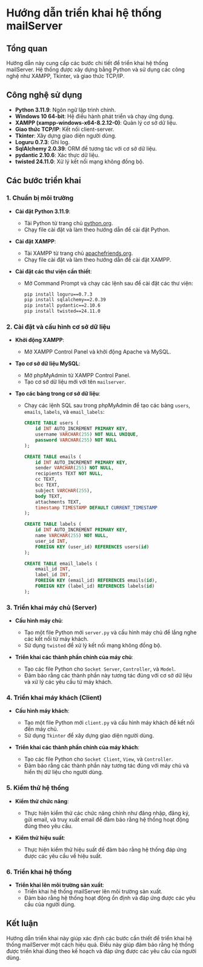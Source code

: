 # Hướng dẫn triển khai hệ thống mailServer

## Tổng quan
Hướng dẫn này cung cấp các bước chi tiết để triển khai hệ thống mailServer. Hệ thống được xây dựng bằng Python và sử dụng các công nghệ như XAMPP, Tkinter, và giao thức TCP/IP.

## Công nghệ sử dụng
- **Python 3.11.9**: Ngôn ngữ lập trình chính.
- **Windows 10 64-bit**: Hệ điều hành phát triển và chạy ứng dụng.
- **XAMPP (xampp-windows-x64-8.2.12-0)**: Quản lý cơ sở dữ liệu.
- **Giao thức TCP/IP**: Kết nối client-server.
- **Tkinter**: Xây dựng giao diện người dùng.
- **Loguru 0.7.3**: Ghi log.
- **SqlAlchemy 2.0.39**: ORM để tương tác với cơ sở dữ liệu.
- **pydantic 2.10.6**: Xác thực dữ liệu.
- **twisted 24.11.0**: Xử lý kết nối mạng không đồng bộ.

## Các bước triển khai

### 1. Chuẩn bị môi trường
- **Cài đặt Python 3.11.9**:
  - Tải Python từ trang chủ [python.org](https://www.python.org/downloads/release/python-3119/).
  - Chạy file cài đặt và làm theo hướng dẫn để cài đặt Python.

- **Cài đặt XAMPP**:
  - Tải XAMPP từ trang chủ [apachefriends.org](https://www.apachefriends.org/download.html).
  - Chạy file cài đặt và làm theo hướng dẫn để cài đặt XAMPP.

- **Cài đặt các thư viện cần thiết**:
  - Mở Command Prompt và chạy các lệnh sau để cài đặt các thư viện:
    ```sh
    pip install loguru==0.7.3
    pip install sqlalchemy==2.0.39
    pip install pydantic==2.10.6
    pip install twisted==24.11.0
    ```

### 2. Cài đặt và cấu hình cơ sở dữ liệu
- **Khởi động XAMPP**:
  - Mở XAMPP Control Panel và khởi động Apache và MySQL.

- **Tạo cơ sở dữ liệu MySQL**:
  - Mở phpMyAdmin từ XAMPP Control Panel.
  - Tạo cơ sở dữ liệu mới với tên `mailserver`.

- **Tạo các bảng trong cơ sở dữ liệu**:
  - Chạy các lệnh SQL sau trong phpMyAdmin để tạo các bảng `users`, `emails`, `labels`, và `email_labels`:
    ```sql
    CREATE TABLE users (
        id INT AUTO_INCREMENT PRIMARY KEY,
        username VARCHAR(255) NOT NULL UNIQUE,
        password VARCHAR(255) NOT NULL
    );

    CREATE TABLE emails (
        id INT AUTO_INCREMENT PRIMARY KEY,
        sender VARCHAR(255) NOT NULL,
        recipients TEXT NOT NULL,
        cc TEXT,
        bcc TEXT,
        subject VARCHAR(255),
        body TEXT,
        attachments TEXT,
        timestamp TIMESTAMP DEFAULT CURRENT_TIMESTAMP
    );

    CREATE TABLE labels (
        id INT AUTO_INCREMENT PRIMARY KEY,
        name VARCHAR(255) NOT NULL,
        user_id INT,
        FOREIGN KEY (user_id) REFERENCES users(id)
    );

    CREATE TABLE email_labels (
        email_id INT,
        label_id INT,
        FOREIGN KEY (email_id) REFERENCES emails(id),
        FOREIGN KEY (label_id) REFERENCES labels(id)
    );
    ```

### 3. Triển khai máy chủ (Server)
- **Cấu hình máy chủ**:
  - Tạo một file Python mới `server.py` và cấu hình máy chủ để lắng nghe các kết nối từ máy khách.
  - Sử dụng `twisted` để xử lý kết nối mạng không đồng bộ.

- **Triển khai các thành phần chính của máy chủ**:
  - Tạo các file Python cho `Socket Server`, `Controller`, và `Model`.
  - Đảm bảo rằng các thành phần này tương tác đúng với cơ sở dữ liệu và xử lý các yêu cầu từ máy khách.

### 4. Triển khai máy khách (Client)
- **Cấu hình máy khách**:
  - Tạo một file Python mới `client.py` và cấu hình máy khách để kết nối đến máy chủ.
  - Sử dụng `Tkinter` để xây dựng giao diện người dùng.

- **Triển khai các thành phần chính của máy khách**:
  - Tạo các file Python cho `Socket Client`, `View`, và `Controller`.
  - Đảm bảo rằng các thành phần này tương tác đúng với máy chủ và hiển thị dữ liệu cho người dùng.

### 5. Kiểm thử hệ thống
- **Kiểm thử chức năng**:
  - Thực hiện kiểm thử các chức năng chính như đăng nhập, đăng ký, gửi email, và truy xuất email để đảm bảo rằng hệ thống hoạt động đúng theo yêu cầu.

- **Kiểm thử hiệu suất**:
  - Thực hiện kiểm thử hiệu suất để đảm bảo rằng hệ thống đáp ứng được các yêu cầu về hiệu suất.

### 6. Triển khai hệ thống
- **Triển khai lên môi trường sản xuất**:
  - Triển khai hệ thống mailServer lên môi trường sản xuất.
  - Đảm bảo rằng hệ thống hoạt động ổn định và đáp ứng được các yêu cầu của người dùng.

## Kết luận
Hướng dẫn triển khai này giúp xác định các bước cần thiết để triển khai hệ thống mailServer một cách hiệu quả. Điều này giúp đảm bảo rằng hệ thống được triển khai đúng theo kế hoạch và đáp ứng được các yêu cầu của người dùng.
